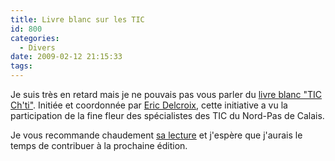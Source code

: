 ```yaml
---
title: Livre blanc sur les TIC
id: 800
categories:
  - Divers
date: 2009-02-12 21:15:33
tags:
---
```


Je suis très en retard mais je ne pouvais pas vous parler du [livre blanc "TIC Ch'ti"](http://www.blog-en-nord.ed-productions.com/index.php?2008/12/25/164-noel-blog-en-nord-livre-blanc-tic-chti). Initiée et coordonnée par [Eric Delcroix](http://www.ed-productions.com/leszed/), cette initiative a vu la participation de la fine fleur des spécialistes des TIC du Nord-Pas de Calais.

Je vous recommande chaudement [sa lecture](http://www.blog-en-nord.ed-productions.com/TIC-chti_les-gourous-du-nord.pdf) et j'espère que j'aurais le temps de contribuer à la prochaine édition.